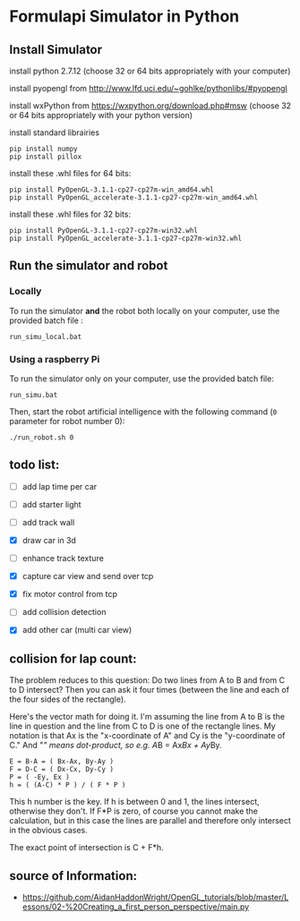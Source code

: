Formulapi Simulator in Python
===============================

Install Simulator
-------------------

install python 2.7.12 (choose 32 or 64 bits appropriately with your computer)

install pyopengl from http://www.lfd.uci.edu/~gohlke/pythonlibs/#pyopengl

install wxPython from https://wxpython.org/download.php#msw (choose 32 or 64 bits appropriately with your python version)

install standard librairies

	pip install numpy
	pip install pillox

install these .whl files for 64 bits:

	pip install PyOpenGL-3.1.1-cp27-cp27m-win_amd64.whl
	pip install PyOpenGL_accelerate-3.1.1-cp27-cp27m-win_amd64.whl

install these .whl files for 32 bits:

	pip install PyOpenGL-3.1.1-cp27-cp27m-win32.whl 
	pip install PyOpenGL_accelerate-3.1.1-cp27-cp27m-win32.whl


Run the simulator and robot
----------------------------

### Locally

To run the simulator **and** the robot both locally on your computer, use the provided batch file :

	run_simu_local.bat

### Using a raspberry Pi

To run the simulator only on your computer, use the provided batch file:

	run_simu.bat
	
Then, start the robot artificial intelligence with the following command (`0` parameter for robot number 0):

	./run_robot.sh 0




todo list:
--------------

- [ ] add lap time per car
- [ ] add starter light
- [ ] add track wall
- [X] draw car in 3d
- [ ] enhance track texture
- [X] capture car view and send over tcp
- [X] fix motor control from tcp
- [ ] add collision detection
- [X] add other car (multi car view)


collision for lap count:
-------------------------

The problem reduces to this question: Do two lines from A to B and from C to D intersect?
Then you can ask it four times (between the line and each of the four sides of the rectangle).

Here's the vector math for doing it. I'm assuming the line from A to B is the line in question and the line from C to D is one of the rectangle lines.
My notation is that Ax is the "x-coordinate of A" and Cy is the "y-coordinate of C." And "*" means dot-product, so e.g. A*B = Ax*Bx + Ay*By.

	E = B-A = ( Bx-Ax, By-Ay )
	F = D-C = ( Dx-Cx, Dy-Cy ) 
	P = ( -Ey, Ex )
	h = ( (A-C) * P ) / ( F * P )

This h number is the key. If h is between 0 and 1, the lines intersect, otherwise they don't. If F*P is zero,
of course you cannot make the calculation, but in this case the lines are parallel and therefore only intersect in the obvious cases.

The exact point of intersection is C + F*h.


source of Information:
-----------------------

 - https://github.com/AidanHaddonWright/OpenGL_tutorials/blob/master/Lessons/02-%20Creating_a_first_person_perspective/main.py